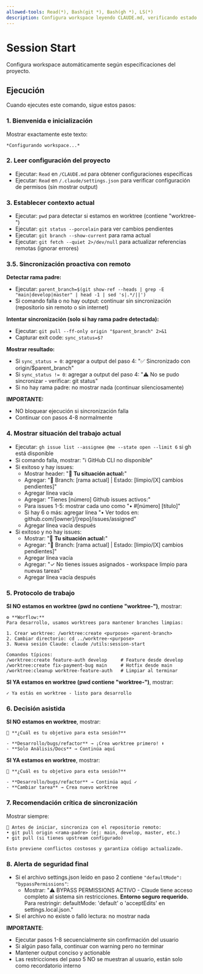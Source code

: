 ```yaml
---
allowed-tools: Read(*), Bash(git *), Bash(gh *), LS(*)
description: Configura workspace leyendo CLAUDE.md, verificando estado git y mostrando opciones de desarrollo
---
```


# Session Start

Configura workspace automáticamente según especificaciones del proyecto.

## Ejecución

Cuando ejecutes este comando, sigue estos pasos:

### 1. Bienvenida e inicialización

Mostrar exactamente este texto:

```
*Configurando workspace...*

```

### 2. Leer configuración del proyecto

- Ejecutar: `Read` en `/CLAUDE.md` para obtener configuraciones específicas
- Ejecutar: `Read` en `/.claude/settings.json` para verificar configuración de permisos (sin mostrar output)

### 3. Establecer contexto actual

- Ejecutar: `pwd` para detectar si estamos en worktree (contiene "worktree-")
- Ejecutar: `git status --porcelain` para ver cambios pendientes
- Ejecutar: `git branch --show-current` para rama actual
- Ejecutar: `git fetch --quiet 2>/dev/null` para actualizar referencias remotas (ignorar errores)

### 3.5. Sincronización proactiva con remoto

**Detectar rama padre:**

- Ejecutar: `parent_branch=$(git show-ref --heads | grep -E "main|develop|master" | head -1 | sed 's|.*/||')`
- Si comando falla o no hay output: continuar sin sincronización (repositorio sin remoto o sin internet)

**Intentar sincronización (solo si hay rama padre detectada):**

- Ejecutar: `git pull --ff-only origin "$parent_branch" 2>&1`
- Capturar exit code: `sync_status=$?`

**Mostrar resultado:**

- Si `sync_status = 0`: agregar a output del paso 4: "✅ Sincronizado con origin/$parent_branch"
- Si `sync_status != 0`: agregar a output del paso 4: "⚠️ No se pudo sincronizar - verificar: git status"
- Si no hay rama padre: no mostrar nada (continuar silenciosamente)

**IMPORTANTE:**

- NO bloquear ejecución si sincronización falla
- Continuar con pasos 4-8 normalmente

### 4. Mostrar situación del trabajo actual

- Ejecutar: `gh issue list --assignee @me --state open --limit 6` si gh está disponible
- Si comando falla, mostrar: "ℹ️ GitHub CLI no disponible"
- Si exitoso y hay issues:
  - Mostrar header: "🎯 **Tu situación actual:**"
  - Agregar: "📍 Branch: [rama actual] | Estado: [limpio/[X] cambios pendientes]"
  - Agregar línea vacía
  - Agregar: "Tienes [número] Github issues activos:"
  - Para issues 1-5: mostrar cada uno como "• #[número] [título]"
  - Si hay 6 o más: agregar línea "• Ver todos en: github.com/[owner]/[repo]/issues/assigned"
  - Agregar línea vacía después
- Si exitoso y no hay issues:
  - Mostrar: "🎯 **Tu situación actual:**"
  - Agregar: "📍 Branch: [rama actual] | Estado: [limpio/[X] cambios pendientes]"
  - Agregar línea vacía
  - Agregar: "✓ No tienes issues asignados - workspace limpio para nuevas tareas"
  - Agregar línea vacía después

### 5. Protocolo de trabajo

**SI NO estamos en worktree (pwd no contiene "worktree-")**, mostrar:

```
⚙️ **Worflow:**
Para desarrollo, usamos worktrees para mantener branches limpias:

1. Crear worktree: /worktree:create <purpose> <parent-branch>
2. Cambiar directorio: cd ../worktree-<purpose>
3. Nueva sesión Claude: claude /utils:session-start

Comandos típicos:
/worktree:create feature-auth develop     # Feature desde develop
/worktree:create fix-payment-bug main     # Hotfix desde main
/worktree:cleanup worktree-feature-auth   # Limpiar al terminar
```

**SI YA estamos en worktree (pwd contiene "worktree-")**, mostrar:

```
✓ Ya estás en worktree - listo para desarrollo
```

### 6. Decisión asistida

**SI NO estamos en worktree**, mostrar:

```
🤔 **¿Cuál es tu objetivo para esta sesión?**

- **Desarrollo/bugs/refactor** → ¡Crea worktree primero! ⬆️
- **Solo Análisis/Docs** → Continúa aquí
```

**SI YA estamos en worktree**, mostrar:

```
🤔 **¿Cuál es tu objetivo para esta sesión?**

- **Desarrollo/bugs/refactor** → Continúa aquí ✓
- **Cambiar tarea** → Crea nuevo worktree
```

### 7. Recomendación crítica de sincronización

Mostrar siempre:

```
🚨 Antes de iniciar, sincroniza con el repositorio remoto:
• git pull origin <rama-padre> (ej: main, develop, master, etc.)
• git pull (si tienes upstream configurado)

Esto previene conflictos costosos y garantiza código actualizado.
```

### 8. Alerta de seguridad final

- Si el archivo settings.json leído en paso 2 contiene `"defaultMode": "bypassPermissions"`:
  - Mostrar: "⚠️ BYPASS PERMISSIONS ACTIVO - Claude tiene acceso completo al sistema sin restricciones. **Entorno seguro requerido.** Para restringir: defaultMode: 'default' o 'acceptEdits' en settings.local.json."
- Si el archivo no existe o falló lectura: no mostrar nada

**IMPORTANTE**:

- Ejecutar pasos 1-8 secuencialmente sin confirmación del usuario
- Si algún paso falla, continuar con warning pero no terminar
- Mantener output conciso y actionable
- Las restricciones del paso 5 NO se muestran al usuario, están solo como recordatorio interno
